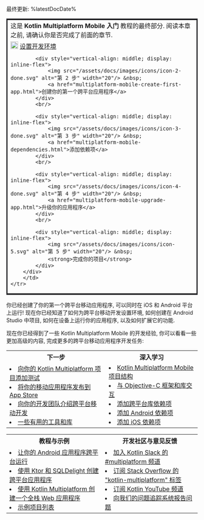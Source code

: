 [//]: # (title: 完成你的项目)

最终更新: %latestDocDate%

<table style="border-style: solid; border-color: 252528">
    <tr style="border: none">
        <td>
            这是 <strong>Kotlin Multiplatform Mobile 入门</strong> 教程的最终部分.
            阅读本章之前, 请确认你是否完成了前面的章节.
        </td>
    </tr>
    <tr>
        <td>
        <div style="display: block">
            <div style="vertical-align: middle; display: inline-flex">
                <img src="/assets/docs/images/icons/icon-1-done.svg" alt="第 1 步" width="20"/> &nbsp;
                <a href="multiplatform-mobile-setup.html">设置开发环境</a>
            </div>
            <br/>

            <div style="vertical-align: middle; display: inline-flex">
                <img src="/assets/docs/images/icons/icon-2-done.svg" alt="第 2 步" width="20"/> &nbsp;
                <a href="multiplatform-mobile-create-first-app.html">创建你的第一个跨平台应用程序</a>
            </div>
            <br/>

            <div style="vertical-align: middle; display: inline-flex">
                <img src="/assets/docs/images/icons/icon-3-done.svg" alt="第 3 步" width="20"/> &nbsp;
                <a href="multiplatform-mobile-dependencies.html">添加依赖项</a>
            </div>
            <br/>

            <div style="vertical-align: middle; display: inline-flex">
                <img src="/assets/docs/images/icons/icon-4-done.svg" alt="第 4 步" width="20"/> &nbsp;
                <a href="multiplatform-mobile-upgrade-app.html">升级你的应用程序</a>
            </div>
            <br/>

            <div style="vertical-align: middle; display: inline-flex">
                <img src="/assets/docs/images/icons/icon-5.svg" alt="第 5 步" width="20"/> &nbsp;
                <strong>完成你的项目</strong>
            </div>
        </div>
        </td>
    </tr>
</table>

你已经创建了你的第一个跨平台移动应用程序, 可以同时在 iOS 和 Android 平台上运行!
现在你已经知道了如何为跨平台移动开发设置环境, 如何创建在 Android Studio 中项目, 如何在设备上运行你的应用程序, 以及如何扩展它的功能.

现在你已经得到了一些 Kotlin Multiplatform Mobile 的开发经验, 你可以看看一些更加高级的内容, 完成更多的跨平台移动应用程序开发任务:

<table>
   <tr>
      <th>下一步</th>
      <th>深入学习</th>
   </tr>
   <tr>
   <td>
     <list>
        <li><a href="../multiplatform/multiplatform-run-tests.html">向你的 Kotlin Multiplatform 项目添加测试</a></li>
        <li><a href="multiplatform-mobile-publish-apps.html">将你的移动应用程序发布到 App Store</a></li>
        <li><a href="multiplatform-mobile-introduce-your-team.html">向你的开发团队介绍跨平台移动开发</a></li>
        <li><a href="https://github.com/terrakok/kmm-awesome">一些有用的工具和库</a></li>
     </list>
   </td>
    <td>
     <list>
        <li><a href="multiplatform-mobile-understand-project-structure.html">Kotlin Multiplatform Mobile 项目结构</a></li>
        <li><a href="../native/native-objc-interop.html">与 Objective-C 框架和库交互</a></li>
        <li><a href="../multiplatform/multiplatform-add-dependencies.html">添加跨平台库依赖项</a></li>
        <li><a href="multiplatform-mobile-android-dependencies.html">添加 Android 依赖项</a></li>
        <li><a href="multiplatform-mobile-ios-dependencies.html">添加 iOS 依赖项</a></li>
     </list>
   </td>
   </tr>
</table>

<table>
   <tr>
      <th>教程与示例</th>
      <th>开发社区与意见反馈</th>
   </tr>
   <tr>
   <td>
     <list>
        <li><a href="multiplatform-mobile-integrate-in-existing-app.html">让你的 Android 应用程序跨平台运行</a></li>
        <li><a href="multiplatform-mobile-ktor-sqldelight.html">使用 Ktor 和 SQLDelight 创建跨平台应用程序</a></li>
        <li><a href="../multiplatform/multiplatform-full-stack-app.html">使用 Kotlin Multiplatform 创建一个全栈 Web 应用程序 </a></li>
        <li><a href="multiplatform-mobile-samples.html">示例项目列表</a></li>
     </list>
   </td>
    <td>
     <list>
        <li><a href="https://kotlinlang.slack.com/archives/C3PQML5NU">加入 Kotlin Slack 的 #multiplatform 频道</a></li>
        <li><a href="https://stackoverflow.com/questions/tagged/kotlin-multiplatform">订阅 Stack Overflow 的 "kotlin-multiplatform" 标签</a></li>
        <li><a href="https://www.youtube.com/playlist?list=PLlFc5cFwUnmy_oVc9YQzjasSNoAk4hk_C">订阅 Kotlin YouTube 频道</a></li>
        <li><a href="https://youtrack.jetbrains.com/newIssue?project=KT">向我们的问题追踪系统报告问题</a></li>
     </list>
   </td>
   </tr>
</table>
